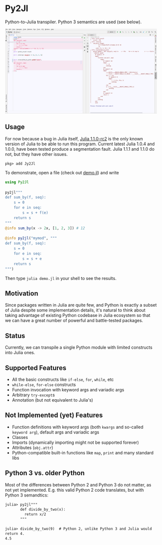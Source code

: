 # Py2Jl

Python-to-Julia transpiler. Python 3 semantics are used (see below).

[![Preview](./preview.png)](./preview.png)

## Usage

For now because a bug in Julia itself, [Julia 1.1.0-rc2](https://julialang-s3.julialang.org/bin/linux/x64/1.1/julia-1.1.0-rc2-linux-x86_64.tar.gz) is the only known version of Julia to be able to run this program. Current latest Julia 1.0.4 and 1.0.0, have been tested produce a segmentation fault. Julia 1.1.1 and 1.1.0 do not, but they have other issues. 

```shell
pkg> add Jy2Jl
```

To demonstrate, open a file (check out [demo.jl](./demo.jl)) and write

```julia
using Py2Jl

py2jl"""
def sum_by(f, seq):
    s = 0
    for e in seq:
        s = s + f(e)
    return s
"""
@info sum_by(x -> 2x, [1, 2, 3]) # 12

@info py2jl("mymod", """
def sum_by(f, seq):
    s = 0
    for e in seq:
        s = s + e
    return s
""")
```

Then type `julia demo.jl` in your shell to see the results.

## Motivation

Since packages written in Julia are quite few, and Python is exactly a subset of 
Julia despite some implementation details, it's natural to think about taking
advantage of existing Python codebase in Julia ecosystem so that we can have a
great number of powerful and battle-tested packages.

## Status

Currently, we can transpile a single Python module with limited constructs into 
Julia ones.

## Supported Features

- All the basic constructs like `if-else`, `for`, `while`, etc
- `while-else`, `for-else` constructs
- Function invocation with keyword args and variadic args
- Arbitrary `try-except`s
- Annotation (but not equivalent to Julia's)

## Not Implemented (yet) Features

- Function definitions with keyword args (both `kwargs` and so-called
`keyword arg`), default args and variadic args
- Classes
- Imports (dynamically importing might not be supported forever)
- Attributes (`obj.attr`)
- Python-compatible built-in functions like `map`, `print` and many standard
libs

## Python 3 vs. older Python

Most of the differences between Python 2 and Python 3 do not matter, as not yet implemented. E.g. this valid Python 2 code translates, but with Python 3 semandtics:

```
julia> py2jl"""
       def divide_by_two(x):
         return x/2
       """

julia> divide_by_two(9)  # Python 2, unlike Python 3 and Julia would return 4.
4.5
```
